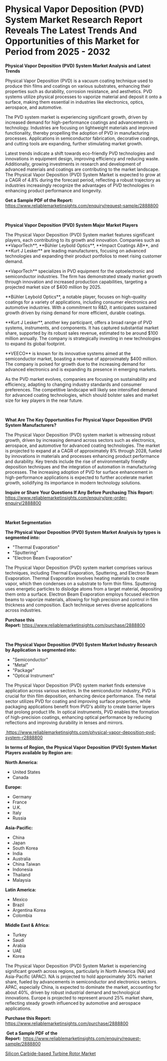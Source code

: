 <p><h1>Physical Vapor Deposition (PVD) System Market Research Report Reveals The Latest Trends And Opportunities of this Market for Period from 2025 - 2032</h1></p><p><strong>Physical Vapor Deposition (PVD) System Market Analysis and Latest Trends</strong></p>
<p><p>Physical Vapor Deposition (PVD) is a vacuum coating technique used to produce thin films and coatings on various substrates, enhancing their properties such as durability, corrosion resistance, and aesthetics. PVD systems utilize physical processes to vaporize material and deposit it onto a surface, making them essential in industries like electronics, optics, aerospace, and automotive.</p><p>The PVD system market is experiencing significant growth, driven by increased demand for high-performance coatings and advancements in technology. Industries are focusing on lightweight materials and improved functionality, thereby propelling the adoption of PVD in manufacturing processes. Applications in semiconductor fabrication, decorative coatings, and cutting tools are expanding, further stimulating market growth.</p><p>Latest trends indicate a shift towards eco-friendly PVD technologies and innovations in equipment design, improving efficiency and reducing waste. Additionally, growing investments in research and development of advanced materials and coatings are contributing to the market landscape. The Physical Vapor Deposition (PVD) System Market is expected to grow at a CAGR of 4.8% during the forecast period, reflecting a robust trajectory as industries increasingly recognize the advantages of PVD technologies in enhancing product performance and longevity.</p></p>
<p><strong>Get a Sample PDF of the Report:&nbsp;</strong> <a href="https://www.reliablemarketinsights.com/enquiry/request-sample/2888800?utm_campaign=2885&utm_medium=2&utm_source=Github&utm_content=ia&utm_term=14032025&utm_id=physical-vapor-deposition-pvd-system">https://www.reliablemarketinsights.com/enquiry/request-sample/2888800</a></p>
<p>&nbsp;</p>
<p><strong>Physical Vapor Deposition (PVD) System Major Market Players</strong></p>
<p><p>The Physical Vapor Deposition (PVD) System market features significant players, each contributing to its growth and innovation. Companies such as **VaporTech**, **Bühler Leybold Optics**, **Impact Coatings AB**, and **Kurt J Lesker** are leading manufacturers, focusing on advanced technologies and expanding their product portfolios to meet rising customer demand.</p><p>**VaporTech** specializes in PVD equipment for the optoelectronic and semiconductor industries. The firm has demonstrated steady market growth through innovation and increased production capabilities, targeting a projected market size of $400 million by 2025.</p><p>**Bühler Leybold Optics**, a notable player, focuses on high-quality coatings for a variety of applications, including consumer electronics and automotive industries. With a commitment to R&D, it anticipates sustained growth driven by rising demand for more efficient, durable coatings.</p><p>**Kurt J Lesker**, another key participant, offers a broad range of PVD systems, instruments, and components. It has captured substantial market share, supported by its robust sales revenue, estimated to be around $100 million annually. The company is strategically investing in new technologies to expand its global footprint.</p><p>**VEECO** is known for its innovative systems aimed at the semiconductor market, boasting a revenue of approximately $400 million. The company is poised for growth due to the increasing demand for advanced electronics and is expanding its presence in emerging markets.</p><p>As the PVD market evolves, companies are focusing on sustainability and efficiency, adapting to changing industry standards and consumer preferences. The competitive landscape will likely see intensified demand for advanced coating technologies, which should bolster sales and market size for key players in the near future.</p></p>
<p>&nbsp;</p>
<p><strong>What Are The Key Opportunities For Physical Vapor Deposition (PVD) System Manufacturers?</strong></p>
<p><p>The Physical Vapor Deposition (PVD) system market is witnessing robust growth, driven by increasing demand across sectors such as electronics, aerospace, and automotive for advanced coating technologies. The market is projected to expand at a CAGR of approximately 8% through 2028, fueled by innovations in materials and processes enhancing product performance and durability. Key trends include the rise of environmentally friendly deposition techniques and the integration of automation in manufacturing processes. The increasing adoption of PVD for surface enhancement in high-performance applications is expected to further accelerate market growth, solidifying its importance in modern technology solutions.</p></p>
<p><strong>Inquire or Share Your Questions If Any Before Purchasing This Report:</strong> <a href="https://www.reliablemarketinsights.com/enquiry/pre-order-enquiry/2888800?utm_campaign=2885&utm_medium=2&utm_source=Github&utm_content=ia&utm_term=14032025&utm_id=physical-vapor-deposition-pvd-system">https://www.reliablemarketinsights.com/enquiry/pre-order-enquiry/2888800</a></p>
<p>&nbsp;</p>
<p><strong>Market Segmentation</strong></p>
<p><strong>The Physical Vapor Deposition (PVD) System Market Analysis by types is segmented into:</strong></p>
<p><ul><li>"Thermal Evaporation"</li><li>"Sputtering"</li><li>"Electron Beam Evaporation"</li></ul></p>
<p><p>The Physical Vapor Deposition (PVD) system market comprises various techniques, including Thermal Evaporation, Sputtering, and Electron Beam Evaporation. Thermal Evaporation involves heating materials to create vapor, which then condenses on a substrate to form thin films. Sputtering uses energetic particles to dislodge atoms from a target material, depositing them onto a surface. Electron Beam Evaporation employs focused electron beams to vaporize materials, allowing for high precision and control in film thickness and composition. Each technique serves diverse applications across industries.</p></p>
<p><strong>Purchase this Report:&nbsp;</strong><a href="https://www.reliablemarketinsights.com/purchase/2888800?utm_campaign=2885&utm_medium=2&utm_source=Github&utm_content=ia&utm_term=14032025&utm_id=physical-vapor-deposition-pvd-system">https://www.reliablemarketinsights.com/purchase/2888800</a></p>
<p>&nbsp;</p>
<p><strong>The Physical Vapor Deposition (PVD) System Market Industry Research by Application is segmented into:</strong></p>
<p><ul><li>"Semiconductor"</li><li>"Metal"</li><li>"Package"</li><li>"Optical Instrument"</li></ul></p>
<p><p>The Physical Vapor Deposition (PVD) system market finds extensive application across various sectors. In the semiconductor industry, PVD is crucial for thin film deposition, enhancing device performance. The metal sector utilizes PVD for coating and improving surface properties, while packaging applications benefit from PVD's ability to create barrier layers that prolong product life. In optical instruments, PVD enables the formation of high-precision coatings, enhancing optical performance by reducing reflections and improving durability in lenses and mirrors.</p></p>
<p><a href="https://www.reliablemarketinsights.com/physical-vapor-deposition-pvd-system-r2888800?utm_campaign=2885&utm_medium=2&utm_source=Github&utm_content=ia&utm_term=14032025&utm_id=physical-vapor-deposition-pvd-system">&nbsp;https://www.reliablemarketinsights.com/physical-vapor-deposition-pvd-system-r2888800</a></p>
<p><strong>In terms of Region, the Physical Vapor Deposition (PVD) System Market Players available by Region are:</strong></p>
<p>
    <p> <strong> North America: </strong>
        <ul>
            <li>United States</li>
            <li>Canada</li>
        </ul>
        </p> 
    <p> <strong> Europe: </strong>
        <ul>
            <li>Germany</li>
            <li>France</li>
            <li>U.K.</li>
            <li>Italy</li>
            <li>Russia</li>
        </ul>
        </p> 
    <p> <strong> Asia-Pacific: </strong>
        <ul>
            <li>China</li>
            <li>Japan</li>
            <li>South Korea</li>
            <li>India</li>
            <li>Australia</li>
            <li>China Taiwan</li>
            <li>Indonesia</li>
            <li>Thailand</li>
            <li>Malaysia</li>
        </ul>
        </p> 
    <p> <strong> Latin America: </strong>
        <ul>
            <li>Mexico</li>
            <li>Brazil</li>
            <li>Argentina Korea</li>
            <li>Colombia</li>
        </ul>
        </p> 
    <p> <strong> Middle East & Africa: </strong>
        <ul>
            <li>Turkey</li>
            <li>Saudi</li>
            <li>Arabia</li>
            <li>UAE</li>
            <li>Korea</li>
        </ul>
    </p>
    </p>
<p><p>The Physical Vapor Deposition (PVD) System Market is experiencing significant growth across regions, particularly in North America (NA) and Asia-Pacific (APAC). NA is projected to hold approximately 30% market share, fueled by advancements in semiconductor and electronics sectors. APAC, especially China, is expected to dominate the market, accounting for about 40%, driven by robust industrial demand and technological innovations. Europe is projected to represent around 25% market share, reflecting steady growth influenced by automotive and aerospace applications.</p></p>
<p><strong>Purchase this Report: </strong><a href="https://www.reliablemarketinsights.com/purchase/2888800?utm_campaign=2885&utm_medium=2&utm_source=Github&utm_content=ia&utm_term=14032025&utm_id=physical-vapor-deposition-pvd-system">https://www.reliablemarketinsights.com/purchase/2888800</a></p>
<p>&nbsp;<strong>Get a Sample PDF of the Report:&nbsp;&nbsp;</strong><a href="https://www.reliablemarketinsights.com/enquiry/request-sample/2888800?utm_campaign=2885&utm_medium=2&utm_source=Github&utm_content=ia&utm_term=14032025&utm_id=physical-vapor-deposition-pvd-system">https://www.reliablemarketinsights.com/enquiry/request-sample/2888800</a></p>
<p><strong></strong></p>
<p><p><a href="https://github.com/berbelsagwan/Market-Research-Report-List-1/blob/main/silicon-carbide-based-turbine-rotor-market.md?utm_campaign=2885&utm_medium=2&utm_source=Github&utm_content=ia&utm_term=14032025&utm_id=physical-vapor-deposition-pvd-system">Silicon Carbide-based Turbine Rotor Market</a></p></p>